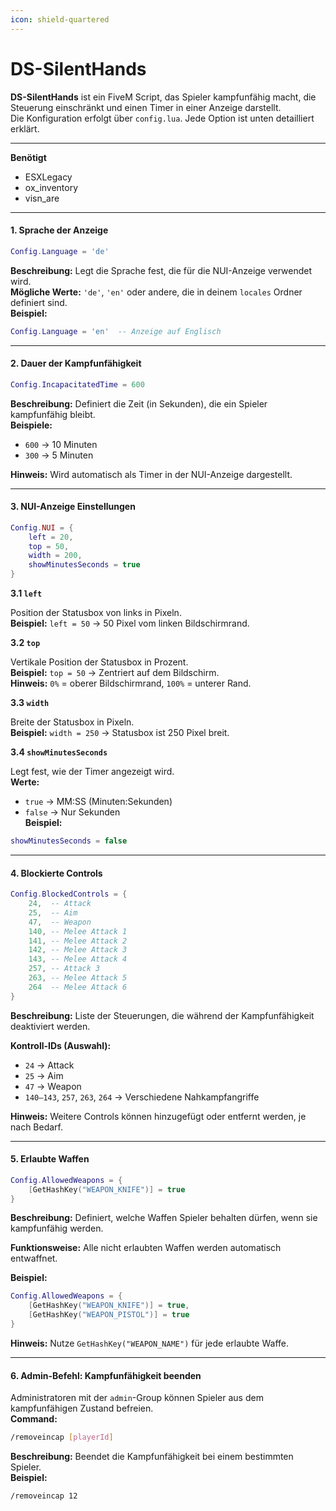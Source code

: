 ```yaml
---
icon: shield-quartered
---
```


# DS-SilentHands

**DS-SilentHands** ist ein FiveM Script, das Spieler kampfunfähig macht, die Steuerung einschränkt und einen Timer in einer Anzeige darstellt.\
Die Konfiguration erfolgt über `config.lua`. Jede Option ist unten detailliert erklärt.

***

**Benötigt**

* ESXLegacy
* ox\_inventory
* visn\_are

***

#### 1. Sprache der Anzeige

```lua
Config.Language = 'de'
```

**Beschreibung:** Legt die Sprache fest, die für die NUI-Anzeige verwendet wird.\
**Mögliche Werte:** `'de'`, `'en'` oder andere, die in deinem `locales` Ordner definiert sind.\
**Beispiel:**

```lua
Config.Language = 'en'  -- Anzeige auf Englisch
```

***

#### 2. Dauer der Kampfunfähigkeit

```lua
Config.IncapacitatedTime = 600
```

**Beschreibung:** Definiert die Zeit (in Sekunden), die ein Spieler kampfunfähig bleibt.\
**Beispiele:**

* `600` → 10 Minuten
* `300` → 5 Minuten

**Hinweis:** Wird automatisch als Timer in der NUI-Anzeige dargestellt.

***

#### 3. NUI-Anzeige Einstellungen

```lua
Config.NUI = {
    left = 20,
    top = 50,
    width = 200,
    showMinutesSeconds = true
}
```

**3.1 `left`**

Position der Statusbox von links in Pixeln.\
**Beispiel:** `left = 50` → 50 Pixel vom linken Bildschirmrand.

**3.2 `top`**

Vertikale Position der Statusbox in Prozent.\
**Beispiel:** `top = 50` → Zentriert auf dem Bildschirm.\
**Hinweis:** `0%` = oberer Bildschirmrand, `100%` = unterer Rand.

**3.3 `width`**

Breite der Statusbox in Pixeln.\
**Beispiel:** `width = 250` → Statusbox ist 250 Pixel breit.

**3.4 `showMinutesSeconds`**

Legt fest, wie der Timer angezeigt wird.\
**Werte:**

* `true` → MM:SS (Minuten:Sekunden)
* `false` → Nur Sekunden\
  **Beispiel:**

```lua
showMinutesSeconds = false
```

***

#### 4. Blockierte Controls

```lua
Config.BlockedControls = {
    24,  -- Attack
    25,  -- Aim
    47,  -- Weapon
    140, -- Melee Attack 1
    141, -- Melee Attack 2
    142, -- Melee Attack 3
    143, -- Melee Attack 4
    257, -- Attack 3
    263, -- Melee Attack 5
    264  -- Melee Attack 6
}

```

**Beschreibung:** Liste der Steuerungen, die während der Kampfunfähigkeit deaktiviert werden.

**Kontroll-IDs (Auswahl):**

* `24` → Attack
* `25` → Aim
* `47` → Weapon
* `140–143`, `257`, `263`, `264` → Verschiedene Nahkampfangriffe

**Hinweis:** Weitere Controls können hinzugefügt oder entfernt werden, je nach Bedarf.

***

#### 5. Erlaubte Waffen

```lua
Config.AllowedWeapons = {
    [GetHashKey("WEAPON_KNIFE")] = true
}
```

**Beschreibung:** Definiert, welche Waffen Spieler behalten dürfen, wenn sie kampfunfähig werden.

**Funktionsweise:** Alle nicht erlaubten Waffen werden automatisch entwaffnet.

**Beispiel:**

```lua
Config.AllowedWeapons = {
    [GetHashKey("WEAPON_KNIFE")] = true,
    [GetHashKey("WEAPON_PISTOL")] = true
}
```

**Hinweis:** Nutze `GetHashKey("WEAPON_NAME")` für jede erlaubte Waffe.

***

#### 6. Admin-Befehl: Kampfunfähigkeit beenden

Administratoren mit der `admin`-Group können Spieler aus dem kampfunfähigen Zustand befreien.\
**Command:**

```bash
/removeincap [playerId]
```

**Beschreibung:** Beendet die Kampfunfähigkeit bei einem bestimmten Spieler.\
**Beispiel:**

```bash
/removeincap 12
```
